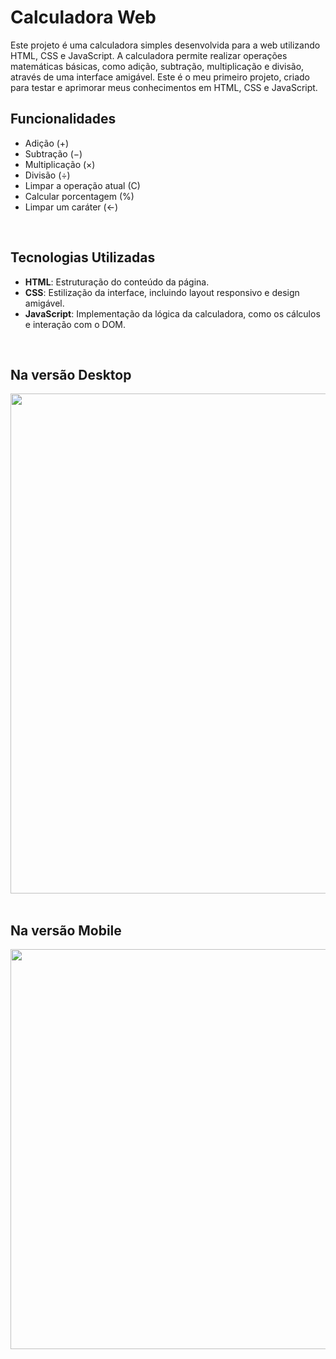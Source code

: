 # Calculadora Web

Este projeto é uma calculadora simples desenvolvida para a web utilizando HTML, CSS e JavaScript. A calculadora permite realizar operações matemáticas básicas, como adição, subtração, multiplicação e divisão, através de uma interface amigável. Este é o meu primeiro projeto, criado para testar e aprimorar meus conhecimentos em HTML, CSS e JavaScript.
<br>
## Funcionalidades

- Adição (+)
- Subtração (−)
- Multiplicação (×)
- Divisão (÷)
- Limpar a operação atual (C)
- Calcular porcentagem (%)
- Limpar um caráter (<-)

<br>

## Tecnologias Utilizadas

- **HTML**: Estruturação do conteúdo da página.
- **CSS**: Estilização da interface, incluindo layout responsivo e design amigável.
- **JavaScript**: Implementação da lógica da calculadora, como os cálculos e interação com o DOM.

<br>

## Na versão Desktop
<div>
     <img src="https://github.com/user-attachments/assets/3ae889f8-9fb0-4961-b8ff-2a3720bc085f" width="800px" />
</div>

<br>

## Na versão Mobile
<div>
     <img src="https://github.com/user-attachments/assets/2b517e77-7736-4c1a-b93a-479e29764e11" height="640px"/>
</div>




